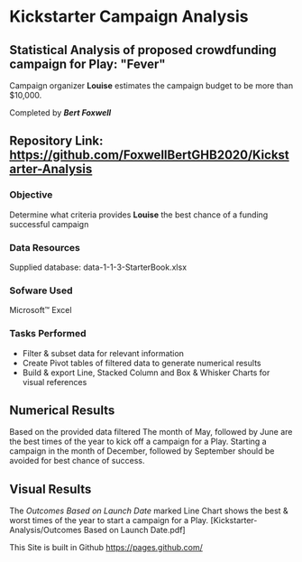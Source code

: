 # Kickstarter Campaign Analysis
## Statistical Analysis of proposed crowdfunding campaign for Play: "Fever"
Campaign organizer **Louise** estimates the campaign budget to be more than $10,000.

Completed by ***Bert Foxwell***

## Repository Link:  https://github.com/FoxwellBertGHB2020/Kickstarter-Analysis

### Objective
Determine what criteria provides **Louise** the best chance of a funding successful campaign

### Data Resources
Supplied database: data-1-1-3-StarterBook.xlsx

### Sofware Used  
Microsoft™ Excel

### Tasks Performed
* Filter & subset data for relevant information
* Create Pivot tables of filtered data to generate numerical results
* Build & export Line, Stacked Column and Box & Whisker Charts for visual references

## Numerical Results
Based on the provided data filtered
The month of May, followed by June are the best times of the year to kick off a campaign for a Play.
Starting a campaign in the month of December, followed by September should be avoided for best chance of success.



## Visual Results
The *Outcomes Based on Launch Date* marked Line Chart shows the best & worst times of the year to start a campaign for a Play.
[Kickstarter-Analysis/Outcomes Based on Launch Date.pdf]










This Site is built in Github https://pages.github.com/
